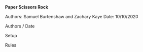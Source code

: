 **Paper Scissors Rock**

Authors: Samuel Burtenshaw and Zachary Kaye
Date: 10/10/2020

Authors / Date

Setup

Rules
